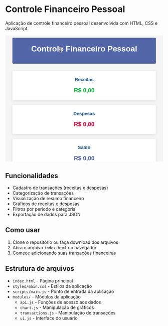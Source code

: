 # Controle Financeiro Pessoal

Aplicação de controle financeiro pessoal desenvolvida com HTML, CSS e JavaScript.

![Captura de tela da aplicação](controle-financeiro.gif)

## Funcionalidades

- Cadastro de transações (receitas e despesas)
- Categorização de transações
- Visualização de resumo financeiro
- Gráficos de receitas e despesas
- Filtros por período e categoria
- Exportação de dados para JSON

## Como usar

1. Clone o repositório ou faça download dos arquivos
2. Abra o arquivo `index.html` no navegador
3. Comece adicionando suas transações financeiras

## Estrutura de arquivos

- `index.html` - Página principal
- `styles/main.css` - Estilos da aplicação
- `scripts/main.js` - Ponto de entrada da aplicação
- `modules/` - Módulos da aplicação
  - `api.js` - Funções de acesso aos dados
  - `chart.js` - Manipulação de gráficos
  - `transactions.js` - Manipulação de transações
  - `ui.js` - Interface do usuário
